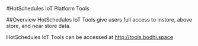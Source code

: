 
#HotSchedules IoT Platform Tools

##Overview
HotSchedules IoT Tools give users full access to instore, above store, and near store data.

HotSchedules IoT Tools can be accessed at http://tools.bodhi.space
